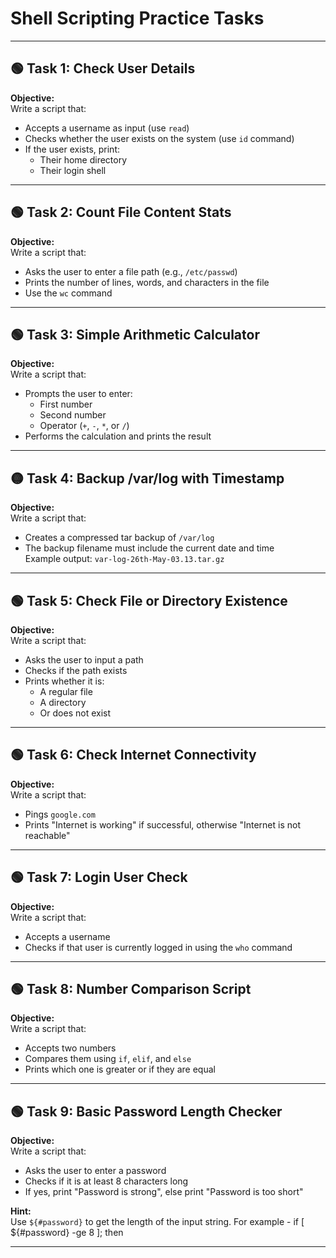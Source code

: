 
# Shell Scripting Practice Tasks

---

## 🟢 Task 1: Check User Details

**Objective:**  
Write a script that:
- Accepts a username as input (use `read`)
- Checks whether the user exists on the system (use `id` command)
- If the user exists, print:
  - Their home directory
  - Their login shell

---

## 🟢 Task 2: Count File Content Stats

**Objective:**  
Write a script that:
- Asks the user to enter a file path (e.g., `/etc/passwd`)
- Prints the number of lines, words, and characters in the file  
- Use the `wc` command

---

## 🟢 Task 3: Simple Arithmetic Calculator

**Objective:**  
Write a script that:
- Prompts the user to enter:
  - First number
  - Second number
  - Operator (`+`, `-`, `*`, or `/`)
- Performs the calculation and prints the result

---

## 🟡 Task 4: Backup /var/log with Timestamp

**Objective:**  
Write a script that:
- Creates a compressed tar backup of `/var/log`
- The backup filename must include the current date and time  
  Example output: `var-log-26th-May-03.13.tar.gz`

---

## 🟢 Task 5: Check File or Directory Existence

**Objective:**  
Write a script that:
- Asks the user to input a path
- Checks if the path exists
- Prints whether it is:
  - A regular file
  - A directory
  - Or does not exist

---

## 🟢 Task 6: Check Internet Connectivity

**Objective:**  
Write a script that:
- Pings `google.com`
- Prints "Internet is working" if successful, otherwise "Internet is not reachable"

---

## 🟢 Task 7: Login User Check

**Objective:**  
Write a script that:
- Accepts a username
- Checks if that user is currently logged in using the `who` command

---

## 🟢 Task 8: Number Comparison Script

**Objective:**  
Write a script that:
- Accepts two numbers
- Compares them using `if`, `elif`, and `else`
- Prints which one is greater or if they are equal

---

## 🟢 Task 9: Basic Password Length Checker

**Objective:**  
Write a script that:
- Asks the user to enter a password
- Checks if it is at least 8 characters long
- If yes, print "Password is strong", else print "Password is too short"

**Hint:**  
Use `${#password}` to get the length of the input string. For example - if [ ${#password} -ge 8 ]; then

---
